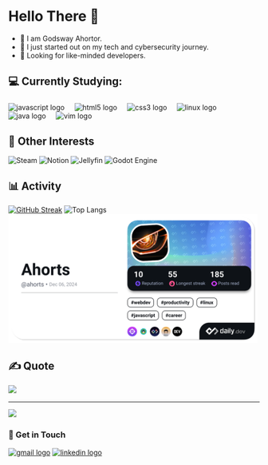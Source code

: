 


# Hello There 👋
- 🔭 I am Godsway Ahortor.
- 💬 I just started out on my tech and cybersecurity journey. 
- 🤔 Looking for like-minded developers.


## 💻 Currently Studying:

###
<div align="left">
  <img src="https://cdn.jsdelivr.net/gh/devicons/devicon/icons/javascript/javascript-original.svg" height="30" alt="javascript logo"  />
  <img width="12" />
  <img src="https://cdn.jsdelivr.net/gh/devicons/devicon/icons/html5/html5-original.svg" height="30" alt="html5 logo"  />
  <img width="12" />
  <img src="https://cdn.jsdelivr.net/gh/devicons/devicon/icons/css3/css3-original.svg" height="30" alt="css3 logo"  />
  <img width="12" />
  <img src="https://cdn.jsdelivr.net/gh/devicons/devicon/icons/linux/linux-original.svg" height="30" alt="linux logo"  />
  <img width="12" />
  <img src="https://cdn.jsdelivr.net/gh/devicons/devicon/icons/java/java-original.svg" height="30" alt="java logo"  />
  <img width="12" />
  <img src="https://cdn.jsdelivr.net/gh/devicons/devicon/icons/vim/vim-original.svg" height="30" alt="vim logo"  />
  </div>

 ## 💪 Other Interests
 ![Steam](https://img.shields.io/badge/steam-%23000000.svg?style=for-the-badge&logo=steam&logoColor=white) ![Notion](https://img.shields.io/badge/Notion-%23000000.svg?style=for-the-badge&logo=notion&logoColor=white) ![Jellyfin](https://img.shields.io/badge/jellyfin-%23000B25.svg?style=for-the-badge&logo=Jellyfin&logoColor=00A4DC) ![Godot Engine](https://img.shields.io/badge/GODOT-%23FFFFFF.svg?style=for-the-badge&logo=godot-engine)


## 📊 Activity
[![GitHub Streak](https://github-readme-streak-stats-lemon-ten.vercel.app?user=Ahorts&theme=tokyonight&card_height=214)](https://git.io/streak-stats)
 ![Top Langs](https://github-readme-stats-nine-sable-10.vercel.app/api/top-langs/?username=Ahorts&layout=compact&langs_count=8&theme=tokyonight&size_weight=0.7&count_weight=0.3&exclude_repo=github-readme-streak-stats)
 <a href="https://app.daily.dev/ahorts"><img src="./devcard.png" width="500" alt="Ahorts's Dev Card"/></a>
## ✍️ Quote
![](https://quotes-github-readme.vercel.app/api?type=horizontal&theme=radical)

---
[![](https://visitcount.itsvg.in/api?id=Ahorts&icon=0&color=0)](https://visitcount.itsvg.in)




### 🤝 Get in Touch

<div align="left">
   <a href="mailto:godswayahorts@gmail.com" ><img src="https://img.shields.io/static/v1?message=Gmail&logo=gmail&label=&color=D14836&logoColor=white&labelColor=&style=for-the-badge" height="35" alt="gmail logo"  /></a>
  <a href="https://www.linkedin.com/in/ahorts37"> <img src="https://img.shields.io/static/v1?message=LinkedIn&logo=linkedin&label=&color=0077B5&logoColor=white&labelColor=&style=for-the-badge" height="35" alt="linkedin logo"  /></a>
</div>
